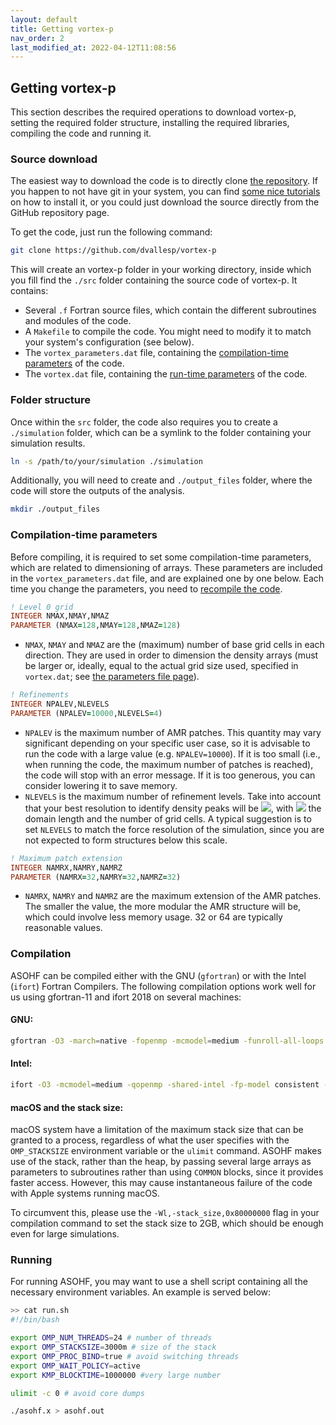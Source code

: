 ```yaml
---
layout: default
title: Getting vortex-p
nav_order: 2
last_modified_at: 2022-04-12T11:08:56
---
```


## Getting vortex-p

This section describes the required operations to download vortex-p, setting the required folder structure, installing the required libraries, compiling the code and running it.

### Source download

The easiest way to download the code is to directly clone [the repository](https://github.com/dvallesp/vortex-p). If you happen to not have git in your system, you can find [some nice tutorials](https://git-scm.com/book/en/v2/Getting-Started-Installing-Git) on how to install it, or you could just download the source directly from the GitHub repository page.

To get the code, just run the following command:

```bash
git clone https://github.com/dvallesp/vortex-p
```

This will create an vortex-p folder in your working directory, inside which you fill find the `./src` folder containing the source code of vortex-p. It contains:

- Several `.f` Fortran source files, which contain the different subroutines and modules of the code. 
- A `Makefile` to compile the code. You might need to modify it to match your system's configuration (see below).
- The `vortex_parameters.dat` file, containing the [compilation-time parameters](#compilation-time-parameters) of the code.
- The `vortex.dat` file, containing the [run-time parameters](set_parameters.md) of the code.

### Folder structure

Once within the `src` folder, the code also requires you to create a `./simulation` folder, which can be a symlink to the folder containing your simulation results.

```bash 
ln -s /path/to/your/simulation ./simulation
```
Additionally, you will need to create and `./output_files` folder, where the code will store the outputs of the analysis.

```bash
mkdir ./output_files
```

### Compilation-time parameters

Before compiling, it is required to set some compilation-time parameters, which are related to dimensioning of arrays. These parameters are included in the `vortex_parameters.dat` file, and are explained one by one below. Each time you change the parameters, you need to [recompile the code](#compilation).

```fortran 
! Level 0 grid 
INTEGER NMAX,NMAY,NMAZ
PARAMETER (NMAX=128,NMAY=128,NMAZ=128)
```
- `NMAX`, `NMAY` and `NMAZ` are the (maximum) number of base grid cells in each direction. They are used in order to dimension the density arrays (must be larger or, ideally, equal to the actual grid size used, specified in `vortex.dat`; see [the parameters file page](set_parameters.md)).
  
```fortran 
! Refinements 
INTEGER NPALEV,NLEVELS
PARAMETER (NPALEV=10000,NLEVELS=4) 
```
- `NPALEV` is the maximum number of AMR patches. This quantity may vary significant depending on your specific user case, so it is advisable to run the code with a large value (e.g. `NPALEV=10000`). If it is too small (i.e., when running the code, the maximum number of patches is reached), the code will stop with an error message. If it is too generous, you can consider lowering it to save memory.
- `NLEVELS` is the maximum number of refinement levels. Take into account that your best resolution to identify density peaks will be <img src="https://render.githubusercontent.com/render/math?math=L/(N_x \cdot 2^\mathrm{NLEVELS})">, with <img src="https://render.githubusercontent.com/render/math?math=L, \, N_x"> the domain length and the number of grid cells. A typical suggestion is to set `NLEVELS` to match the force resolution of the simulation, since you are not expected to form structures below this scale.

```fortran 
! Maximum patch extension 
INTEGER NAMRX,NAMRY,NAMRZ
PARAMETER (NAMRX=32,NAMRY=32,NAMRZ=32)
```
- `NAMRX`, `NAMRY` and `NAMRZ` are the maximum extension of the AMR patches. The smaller the value, the more modular the AMR structure will be, which could involve less memory usage. 32 or 64 are typically reasonable values.



### Compilation

ASOHF can be compiled either with the GNU (`gfortran`) or with the Intel (`ifort`) Fortran Compilers. The following compilation options work well for us using gfortran-11 and ifort 2018 on several machines:

#### GNU:
```bash
gfortran -O3 -march=native -fopenmp -mcmodel=medium -funroll-all-loops -fprefetch-loop-arrays -mieee-fp -ftree-vectorize particles.f asohf.f -o asohf.x
```

#### Intel:
```bash
ifort -O3 -mcmodel=medium -qopenmp -shared-intel -fp-model consistent -ipo -xHost particles.f asohf.f -o asohf.x
```

#### macOS and the stack size:
macOS system have a limitation of the maximum stack size that can be granted to a process, regardless of what the user specifies with the `OMP_STACKSIZE` environment variable or the `ulimit` command. ASOHF makes use of the stack, rather than the heap, by passing several large arrays as parameters to subroutines rather than using `COMMON` blocks, since it provides faster access. However, this may cause instantaneous failure of the code with Apple systems running macOS.

To circumvent this, please use the `-Wl,-stack_size,0x80000000` flag in your compilation command to set the stack size to 2GB, which should be enough even for large simulations. 

### Running

For running ASOHF, you may want to use a shell script containing all the necessary environment variables. An example is served below:

```bash
>> cat run.sh
#!/bin/bash

export OMP_NUM_THREADS=24 # number of threads
export OMP_STACKSIZE=3000m # size of the stack
export OMP_PROC_BIND=true # avoid switching threads
export OMP_WAIT_POLICY=active
export KMP_BLOCKTIME=1000000 #very large number

ulimit -c 0 # avoid core dumps

./asohf.x > asohf.out
```
